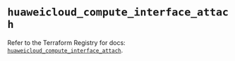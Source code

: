 # `huaweicloud_compute_interface_attach`

Refer to the Terraform Registry for docs: [`huaweicloud_compute_interface_attach`](https://registry.terraform.io/providers/huaweicloud/huaweicloud/1.71.1/docs/resources/compute_interface_attach).
